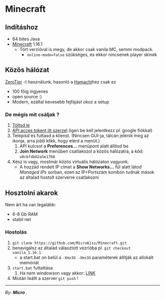 # Minecraft

## Indításhoz

- 64 bites Java
- [Minecraft](https://www.minecraft.net/en-us/get-minecraft/) 1.16.1
  - Tört verzióval is megy, de akkor csak vanila MC, semmi modpack.
    - `online-mode=false` szükséges, és ekkor nincsenek player skinek


## Közös hálózat

[ZeroTier](https://zerotier.com/) -t használunk, hasonló a [Hamachi](https://vpn.net/)hez csak ez
-  100 főig ingyenes
-  open source :)
-  Modern, ezáltal kevesebb fejfájást okoz a setup

### De mégis mit csáljak ?
1. [Töltsd le](https://www.zerotier.com/download/)
2. [API acces tokent itt szerzel](https://my.zerotier.com/) (igen be kell jelentkezz pl. google fiókkal)
3. Telepísd és futtasd a klienst. (Nincsen GUI-ja, tálcán jelenik meg az ikonja, arra jobb klikk, hogy elérd a menüt.)
   1. API kulcsot a **Preferences...** menüpont alatt állítod be
   2. **Join Network** menüben csatlakozol a közös hálózatra, a kód: `a0cbf4b62a5e1768`
4. Kész is vagy, mostmár közös virtuális hálózaton vagyunk. 
   - A hozzád rendelt IP címet a **Show Networks...** fül alatt látod *Managed IPs* sorban, ezen az IP+Portszám kombón tudnak mások az általad hostolt szerverre csatlakozni


## Hosztolni akarok

Nem árt ha van legalább:
- 6-8 Gb RAM
- stabil net

### Hostolás
1. `git clone https://github.com/MicroKiss/Minecraft.git`
2. benavigálsz az általad választott vezrióba pl. `git checkout vanila_1.16.1`
    - a start.bat on belül a `-Xmx3G -Xms3G` paraméterek állítják az allokált memóriát
3. `start.bat` futtattása
   1. Ha nem windowson vagy akkor: [LINK](https://minecraft.gamepedia.com/Tutorials/Setting_up_a_server)
4. Miután leállt a szerver `git push` !

---
*By: **Micro** .*
